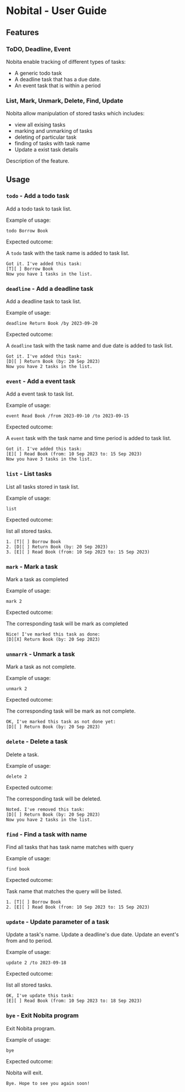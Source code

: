# Nobital - User Guide

## Features 

### ToDO, Deadline, Event

Nobita enable tracking of different types of tasks:

- A generic todo task
- A deadline task that has a due date.
- An event task that is within a period

### List, Mark, Unmark, Delete, Find, Update
Nobita allow manipulation of stored tasks which includes:

- view all exising tasks
- marking and unmarking of tasks
- deleting of particular task
- finding of tasks with task name
- Update a exist task details

Description of the feature.

## Usage

### `todo` - Add a todo task

Add a todo task to task list.

Example of usage: 

`todo Borrow Book`

Expected outcome:

A `todo` task with the task name is added to task list.

```
Got it. I've added this task:
[T][ ] Borrow Book
Now you have 1 tasks in the list.
```
### `deadline` - Add a deadline task

Add a deadline task to task list.

Example of usage:

`deadline Return Book /by 2023-09-20`

Expected outcome:

A `deadline` task with the task name and due date is added to task list.

```
Got it. I've added this task:
[D][ ] Return Book (by: 20 Sep 2023)
Now you have 2 tasks in the list.
```

### `event` - Add a event task

Add a event task to task list.

Example of usage:

`event Read Book /from 2023-09-10 /to 2023-09-15`

Expected outcome:

A `event` task with the task name and time period is added to task list.

```
Got it. I've added this task:
[E][ ] Read Book (from: 10 Sep 2023 to: 15 Sep 2023)
Now you have 3 tasks in the list.
```

### `list` - List tasks

List all tasks stored in task list.

Example of usage:

`list`

Expected outcome:

list all stored tasks.

```
1. [T][ ] Borrow Book
2. [D][ ] Return Book (by: 20 Sep 2023)
3. [E][ ] Read Book (from: 10 Sep 2023 to: 15 Sep 2023)
```

### `mark` - Mark a task

Mark a task as completed

Example of usage:

`mark 2`

Expected outcome:

The corresponding task will be mark as completed

```
Nice! I've marked this task as done:
[D][X] Return Book (by: 20 Sep 2023)
```

### `unmarrk` - Unmark a task

Mark a task as not complete.

Example of usage:

`unmark 2`

Expected outcome:

The corresponding task will be mark as not complete.

```
OK, I've marked this task as not done yet:
[D][ ] Return Book (by: 20 Sep 2023)
```

### `delete` - Delete a task

Delete a task.

Example of usage:

`delete 2`

Expected outcome:

The corresponding task will be deleted.

```
Noted. I've removed this task:
[D][ ] Return Book (by: 20 Sep 2023)
Now you have 2 tasks in the list.
```

### `find` - Find a task with name

Find all tasks that has task name matches with query

Example of usage:

`find book`

Expected outcome:

Task name that matches the query will be listed.

```
1. [T][ ] Borrow Book
2. [E][ ] Read Book (from: 10 Sep 2023 to: 15 Sep 2023)
```

### `update` - Update parameter of a task

Update a task's name.
Update a deadline's due date.
Update an event's from and to period.

Example of usage:

`update 2 /to 2023-09-18`

Expected outcome:

list all stored tasks.

```
OK, I've update this task:
[E][ ] Read Book (from: 10 Sep 2023 to: 18 Sep 2023)
```

### `bye` - Exit Nobita program

Exit Nobita program.

Example of usage:

`bye`

Expected outcome:

Nobita will exit.

```
Bye. Hope to see you again soon!
```




